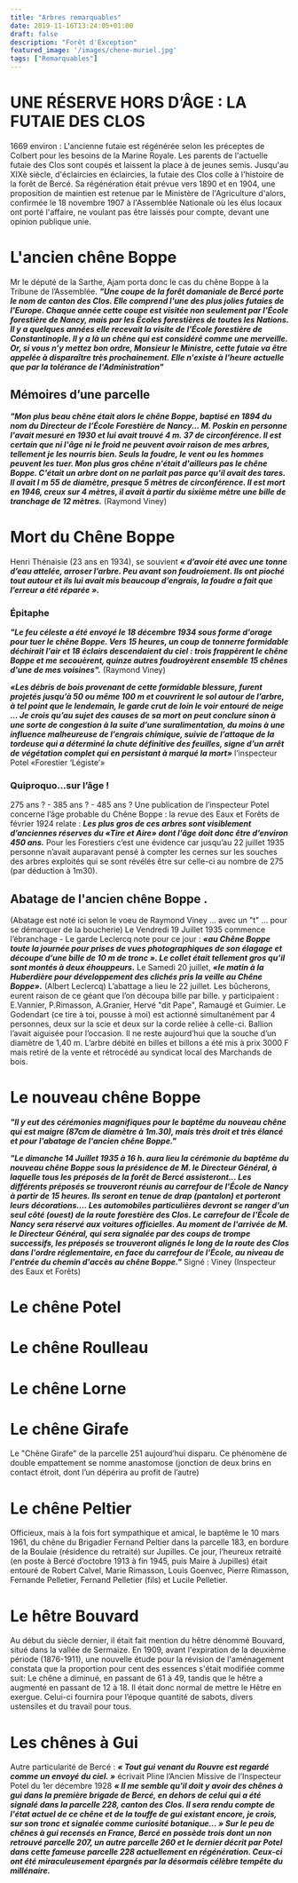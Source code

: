 ```yaml
---
title: "Arbres remarquables"
date: 2019-11-16T13:24:05+01:00
draft: false
description: "Forêt d'Exception"
featured_image: '/images/chene-muriel.jpg'
tags: ["Remarquables"]
---
```



# UNE RÉSERVE HORS D’ÂGE : LA FUTAIE DES CLOS

1669 environ : L'ancienne futaie est régénérée selon les préceptes  de Colbert pour les besoins de la Marine Royale. Les parents de l'actuelle futaie des Clos sont coupés et laissent la place à de jeunes semis. Jusqu'au XIXè siècle, d'éclaircies en éclaircies, la futaie des Clos colle à l'histoire de la forêt de Bercé. Sa régénération était prévue vers 1890 et en 1904, une proposition de maintien est retenue par le Ministère de l'Agriculture d'alors, confirmée le 18 novembre 1907 à l'Assemblée Nationale où les élus locaux ont porté l'affaire, ne voulant pas être laissés pour compte, devant une opinion publique unie.

# L'ancien chêne Boppe

Mr le député de la Sarthe, Ajam porta donc le cas  du chêne Boppe à la Tribune de l’Assemblée.
***"Une coupe de la forêt domaniale de Bercé porte le nom de canton des Clos. Elle comprend l'une des plus jolies futaies de l'Europe. Chaque année cette coupe est visitée non seulement par l'École forestière de Nancy, mais par les Écoles forestières de toutes les Nations. Il y a quelques années elle recevait la visite de l'École forestière de Constantinople. Il y a là un chêne qui est considéré comme une merveille. Or, si vous n’y mettez bon ordre, Monsieur le Ministre, cette futaie va être appelée à disparaître très prochainement. Elle n'existe à l'heure actuelle que par la tolérance de l'Administration"***

## Mémoires d’une parcelle 

***"Mon plus beau chêne était alors le chêne Boppe, baptisé en 1894 du nom du Directeur de l’École Forestière de Nancy... M. Poskin en personne l'avait mesuré en 1930 et lui avait trouvé 4 m. 37 de circonférence. II est certain que ni  l'âge  ni  le  froid ne peuvent avoir  raison de mes arbres, tellement je les nourris bien. Seuls la foudre, le vent ou les hommes peuvent les tuer.
Mon plus gros chêne n'était d'ailleurs pas le chêne Boppe. C'était un arbre dont on ne parlait pas parce qu'il avait des tares. Il avait l m 55 de diamètre,  presque 5 mètres de circonférence. Il est mort en 1946, creux sur 4 mètres,  il avait à partir du sixième mètre une bille de tranchage de 12 mètres.*** (Raymond Viney)  
       
                                            
# Mort du Chêne Boppe 
Henri Thénaisie (23 ans en 1934), se souvient ***« d’avoir été avec une tonne d’eau attelée, arroser l’arbre. Peu avant son foudroiement. Ils ont pioché tout autour et ils lui avait mis beaucoup d’engrais, la foudre a fait que l’erreur a été réparée ».***

### Épitaphe 
***"Le feu céleste a été envoyé le 18 décembre 1934 sous forme d'orage pour tuer le chêne Boppe. Vers 15 heures, un coup de tonnerre formidable déchirait l'air et 18 éclairs descendaient du ciel : trois frappèrent le chêne Boppe et me secouèrent, quinze autres foudroyèrent ensemble 15 chênes d'une de mes voisines".*** (Raymond Viney)

***«Les débris de bois provenant de cette formidable blessure, furent projetés jusqu’à 50 ou même 100 m et couvrirent le sol autour de l’arbre, à tel point que le lendemain, le garde crut de loin le voir entouré de neige … Je crois qu’au sujet des causes de sa mort on peut conclure sinon à une sorte de congestion à la suite d’une suralimentation, du moins à une influence malheureuse de l’engrais chimique, suivie de l’attaque de la tordeuse qui a déterminé la chute définitive des feuilles, signe d’un arrêt de végétation complet qui en persistant à marqué la mort»*** l’inspecteur Potel «Forestier ‘Légiste’»

### Quiproquo…sur l’âge !  
275 ans ? - 385 ans ? - 485 ans ? 
Une publication de l’inspecteur Potel concerne l’âge probable du Chêne Boppe : 
la revue des Eaux et Forêts de février 1924 relate : ***Les plus gros de ces arbres sont visiblement d’anciennes  réserves du «Tire et Aire» dont l’âge doit donc être d’environ 450 ans.***
Pour les Forestiers c’est une évidence car jusqu’au 22 juillet 1935 personne n’avait auparavant pensé à compter les cernes sur les souches des arbres exploités qui se sont révélés être sur celle-ci au nombre de 275 (par déduction à 1m30).

## Abatage de l'ancien chêne Boppe .
(Abatage est noté ici selon le voeu de Raymond Viney ... avec un "t" ... pour se démarquer de la boucherie)
Le Vendredi 19 Juillet 1935 commence l’ébranchage - Le garde Leclercq note pour ce jour : ***«au Chêne Boppe toute la journée pour prises de vues photographiques de son élagage et découpe d’une bille de 10 m de tronc ». Le collet était tellement gros qu’il sont montés à deux éhouppeurs.*** Le Samedi 20 juillet, ***«le matin à la Huberdière pour développement des clichés pris la veille au Chêne Boppe».*** (Albert Leclercq)
L’abattage a lieu le 22 juillet. Les bûcherons, eurent raison de ce géant que l’on découpa bille par bille. y participaient : E.Vannier, P.Rimasson, A.Granier, Hervé "dit Pape", Ramaugé et Guimier.
Le Godendart  (ce tire à toi, pousse à moi) est actionné simultanément par 4 personnes, deux sur la scie et deux sur la corde reliée à celle-ci. Ballion l’avait aiguisée pour l’occasion.
Il ne reste aujourd’hui que la souche d’un diamètre de 1,40 m. L’arbre  débité en billes et billons a été mis à prix 3000 F mais retiré de la vente et rétrocédé au syndicat local des Marchands de bois. 

# Le nouveau chêne Boppe

***"Il y eut des cérémonies magnifiques pour le baptême du nouveau chêne qui est maigre (87cm de diamètre à 1m.30), mais très droit et très élancé et pour l'abatage de l'ancien chêne Boppe."***

***"Le dimanche 14 Juillet 1935 à 16 h. aura lieu la cérémonie du baptême du nouveau chêne Boppe sous la présidence de M. le Directeur Général, à laquelle tous les préposés de la forêt de Bercé assisteront… Les différents préposés se trouveront réunis au carrefour de l'École de Nancy à partir de 15 heures. Ils seront en tenue de drap (pantalon) et porteront leurs décorations….
Les automobiles particulières devront se ranger d'un seul côté (ouest) de la route forestière des Clos. Le carrefour de l'École de Nancy sera réservé aux voitures officielles.
Au moment de l'arrivée de M. le Directeur Général, qui sera signalée par des coups de trompe successifs, les préposés se trouveront alignés le long de la route des Clos dans l'ordre réglementaire, en face du carrefour de l'École, au niveau de l'entrée du chemin d'accès au chêne Boppe."*** Signé : Viney (Inspecteur des Eaux et Forêts)

# Le chêne Potel
# Le chêne Roulleau
# Le chêne Lorne

# Le chêne Girafe
Le "Chêne Girafe" de la parcelle 251 aujourd’hui disparu. Ce phénomène de double empattement se nomme anastomose (jonction de deux brins en contact étroit, dont l’un dépérira au profit de l’autre)                                                          

# Le chêne Peltier
Officieux, mais à la fois fort sympathique et amical, le baptême le 10 mars 1961, du chêne du Brigadier Fernand Peltier dans la parcelle 183, en bordure de la Boulaie (résidence du retraité) sur Jupilles. 
Ce jour, l’heureux retraité (en poste à Bercé d’octobre 1913 à fin 1945, puis Maire à Jupilles) était entouré de Robert Calvel, Marie Rimasson, Louis Goenvec, Pierre Rimasson, Fernande Pelletier, Fernand Pelletier (fils) et Lucile Pelletier.

# Le hêtre Bouvard
Au début du  siècle dernier, il était fait mention du hêtre dénommé Bouvard, situé dans la vallée de Sermaize. En 1909, avant l'expiration de la deuxième période (1876-1911), une nouvelle étude pour la révision de l'aménagement constata que la proportion pour cent des essences s'était modifiée comme suit: 
Le chêne a diminué, en passant de 61 à 49, tandis que le hêtre a augmenté en passant de 12 à 18. Il était donc normal de mettre le Hêtre en exergue. Celui-ci fournira pour l’époque quantité de sabots,  divers ustensiles et du travail pour tous. 

# Les chênes à Gui
Autre particularité de Bercé : ***« Tout gui venant du Rouvre est regardé comme un envoyé du ciel. »*** écrivait Pline l’Ancien
Missive de l’Inspecteur Potel du 1er décembre 1928
***« II me semble qu'il doit y avoir des chênes à gui dans la première brigade de Bercé, en dehors de celui qui a été signalé dans la parcelle 228, canton des Clos. Il sera rendu compte de l'état actuel de ce chêne et de la touffe de gui existant encore, je crois, sur son tronc et signalée comme curiosité botanique... »
Sur le peu de chênes à gui recensés en France, Bercé en possède trois dont un non retrouvé parcelle 207, un autre parcelle 260 et le dernier décrit par Potel dans cette fameuse parcelle 228 actuellement en régénération. Ceux-ci ont été miraculeusement épargnés par la désormais célèbre tempête du millénaire.***
